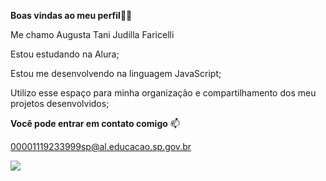 **Boas vindas ao meu perfil**💙💙

Me chamo Augusta Tani Judilla Faricelli

Estou estudando na Alura;

Estou me desenvolvendo na linguagem JavaScript;

Utilizo esse espaço para minha organização e compartilhamento dos meu projetos desenvolvidos;

**Você pode entrar em contato comigo** 📫

00001119233999sp@al.educacao.sp.gov.br

![](link)
